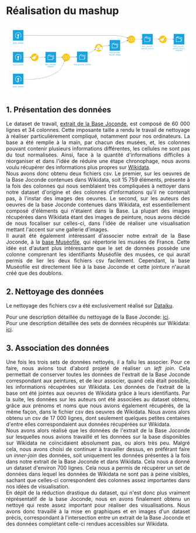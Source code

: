 # Réalisation du mashup

<div align="justify">
  
  <p align="center">
  <img src="../images/FlowDataiku.png" width="800"/>
</p>

## 1. Présentation des données
Le dataset de travail, [extrait de la Base Joconde](https://github.com/Juliettejns/baseJocondeMashup/tree/main/dataset/extraitJoconde/base-joconde-extrait.tar.xz), est composé de 60 000 lignes et 34 colonnes. Cette imposante taille a rendu le travail de nettoyage à réaliser particulièrement compliqué, notamment pour nos ordinateurs. La base a été remplie à la main, par chacun des musées, et, les colonnes pouvant contenir plusieurs informations différentes, les cellules ne sont pas du tout normalisées. Ainsi, face à la quantité d'informations difficiles à réorganiser et dans l'idée de réduire une étape chronophage, nous avons voulu récupérer des informations plus propres sur [Wikidata](https://www.wikidata.org/wiki/Wikidata:Main_Page). </br>
Nous avons donc obtenu deux fichiers csv. Le premier, sur les oeuvres de la Base Joconde contenues dans Wikidata, soit 15 759 éléments, présente à la fois des colonnes qui nous semblaient très compliquées à nettoyer dans notre dataset d'origine et des colonnes d'informations qu'il ne contenait pas, à l'instar des images des oeuvres. Le second, sur les auteurs des oeuvres de la base Joconde contenues dans Wikidata, est essentiellement composé d'éléments qui n'étaient dans la Base. La plupart des images récupérées dans Wikidata étant des images de peinture, nous avons décidé de nous focaliser sur celles-ci, dans l'idée de réaliser une visualisation mettant l'accent sur une gallerie d'images. </br>
Il aurait été également intéressant d'associer notre extrait de la Base Joconde, à la [base Muséofile](https://data.culture.gouv.fr/explore/dataset/musees-de-france-base-museofile/information/), qui répertorie les musées de France. Cette idée est d'autant plus intéressante que le set de données possède une colonne comprenant les identifiants Muséofile des musées, ce qui aurait permis de lier les deux fichiers csv facilement. Cependant, la base Muséofile est directement liée à la base Joconde et cette jointure n'aurait créé que des doublons.
## 2. Nettoyage des données
Le nettoyage des fichiers csv a été exclusivement réalisé sur [Dataiku](https://fr.wikipedia.org/wiki/Dataiku).

Pour une description détaillée du nettoyage de la Base Joconde: [ici](https://github.com/Juliettejns/baseJocondeMashup/tree/main/dataset/extraitJoconde/README.md).</br>
Pour une description détaillée des sets de données récupérés sur Wikidata: [ici](https://github.com/Juliettejns/baseJocondeMashup/tree/main/dataset/wikidataSPARQLRequests/README.md).</br>
## 3. Association des données
Une fois les trois sets de données nettoyés, il a fallu les associer. Pour ce faire, nous avions tout d'abord projeté de réaliser un _left join_. Cela permettait de conserver toutes les données de l'extrait de la Base Joconde correspondant aux peintures, et de leur associer, quand cela était possible, les informations récupérées sur Wikidata. Les données de l'extrait de la base ont été jointes aux oeuvres de Wikidata grâce à leurs identifiants. Par la suite, les données sur les auteurs ont été associées au dataset obtenu, grâce aux prénoms et noms que nous avions également récupérés, de la même façon, dans le fichier csv des oeuvres de Wikidata. Nous avons alors obtenu un csv de 17 000 lignes, dont seulement quelques petites centaines d'entre elles correspondaient aux données récupérées sur Wikidata.</br>
Nous avons alors réalisé que les données de l'extrait de la Base Joconde sur lesquelles nous avions travaillé et les données sur la base disponibles sur Wikidata ne coïncidaient absolument pas, ou alors très peu. Malgré cela, nous avons choisi de continuer à travailler dessus, en préférant faire un _inner-join_ des données, soit uniquement les données présentes à la fois dans notre extrait de la Base Joconde et dans Wikidata. Cela nous a donné un dataset d'environ 700 lignes. Cela nous a permis de récupérer un set de données dans lequel les données de Wikidata ne sont pas à peine visibles, sachant que celles-ci correspondent des colonnes assez importantes dans nos idées de visualisation. </br>
En dépit de la réduction drastique du dataset, qui n'est donc plus vraiment réprésentatif de la base Joconde, nous en avons finalement obtenu un nettoyé qui reste assez important pour réaliser des visualisations. Nous avons donc travaillé à la mise en graphiques et en images d'un dataset précis, correspondant à l'intersection entre un extrait de la Base Joconde et des données complétant celle-ci rendues accessibles sur Wikidata. 

</div>
